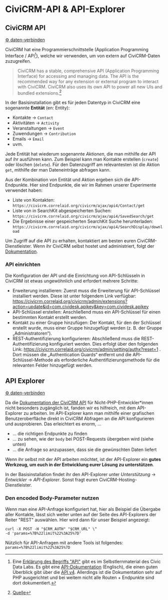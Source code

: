 # CiviCRM-API & API-Explorer

## CiviCRM API
[⚙️ daten-verbinden](./../datenlebenszyklus.html#daten-verbinden)<br>


CiviCRM hat eine Programmierschnittstelle (Application Programming Interface / API[^note2]), welche wir verwenden, um von extern auf CiviCRM-Daten zuzugreifen.

> CiviCRM has a stable, comprehensive API (Application Programming Interface) for accessing and managing data. The API is the recommended way for any extension or external program to interact with CiviCRM. CiviCRM also uses its own API to power all new UIs and bundled extensions.[^note]
[^note]: [Quelle](https://docs.civicrm.org/dev/en/latest/api/)


In der Basisinstallation gibt es für jeden Datentyp in CiviCRM eine sogenannte **Entität** (en: Entity):

- Kontakte -> `Contact`
- Aktivitäten -> `Activity` 
- Veranstaltungen -> `Event`
- Zuwendungen -> `Contribution`
- Emails -> `Email`
- uvm. 

Jede Entität hat wiederum sogenannte *Aktionen*, die man mithilfe der API auf ihr ausführen kann. Zum Beispiel kann man Kontakte erstellen (`create`) oder löschen (`delete`). Für den Datenzugriff am relevantesten ist die Aktion `get`, mithilfe der man Dateneinträge abfragen kann.

Aus der Kombination von Entität und Aktion ergeben sich die API-Endpunkte. Hier sind Endpunkte, die wir im Rahmen unserer Experimente verwendet haben:

- Liste von Kontakten: `https://civicrm.correlaid.org/civicrm/ajax/api4/Contact/get` 
- Liste von in SearchKit abgespeicherten Suchen: `https://civicrm.correlaid.org/civicrm/ajax/api4/SavedSearch/get`
- Die Ergebnisse einer gespeicherten SearchKit Suche herunterladen: `https://civicrm.correlaid.org/civicrm/ajax/api4/SearchDisplay/download`

[^note2]: Eine [Erklärung des Begriffs "API"](https://civic-data.de/selbstlernmaterial/#api) gibt es im Selbstlernmaterial des Civic Data Labs.
Es gibt eine [API-Dokumentation](https://docs.civicrm.org/dev/en/latest/api/) (Englisch), die einen guten Überblick gibt über die [API v4](https://docs.civicrm.org/dev/en/latest/api/v4/usage/#api-output). Allerdings ist die Dokumentation sehr auf PHP ausgerichtet und bei weitem nicht alle Routen + Endpunkte sind dort dokumentiert. 


Um Zugriff auf die API zu erhalten, kontaktiert am besten euren CiviCRM-Dienstleister. Wenn ihr CiviCRM selbst hostet und administriert, folgt der [Dokumentation](https://docs.civicrm.org/sysadmin/en/latest/setup/api-keys/).

### API einrichten

Die Konfiguration der API und die Einrichtung von API-Schlüsseln in CiviCRM ist etwas ungewöhnlich und erfordert mehrere Schritte:
- Erweiterung installieren: Zuerst muss die Erweiterung für API-Schlüssel installiert werden. Diese ist unter folgendem Link verfügbar:
https://civicrm.correlaid.org/civicrm/admin/extensions?action=update&id=com.cividesk.apikey&key=com.cividesk.apikey
- API-Schlüssel erstellen: Anschließend muss ein API-Schlüssel für einen bestimmten Kontakt erstellt werden.
- Kontakt zu einer Gruppe hinzufügen: Der Kontakt, für den der Schlüssel erstellt wurde, muss einer Gruppe hinzugefügt werden (z. B. der Gruppe „Administratoren“).
- REST-Authentifizierung konfigurieren: Abschließend muss die REST-Authentifizierung konfiguriert werden. Dies erfolgt über den folgenden Link:
https://civicrm.correlaid.org/civicrm/admin/setting/authx?reset=1 . Dort müssen die „Authentication Guards“ entfernt und die API-Schlüssel-Methode als erforderliche Authentifizierungsmethode für die relevanten Felder hinzugefügt werden.


## API Explorer
[⚙️ daten-verbinden](./../datenlebenszyklus.html#daten-verbinden)<br>

Da die [Dokumentation der CiviCRM API](https://docs.civicrm.org/dev/en/latest/api/) für Nicht-PHP-Entwickler\*innen nicht besonders zugänglich ist, fanden wir es hilfreich, mit dem API-Explorer zu arbeiten. Im API-Explorer kann man mithilfe einer grafischen Benutzeroberfläche direkt in CiviCRM Abfragen an die API konfigurieren und ausprobieren. Das erleichtert es enorm, ...

- ... die richtigen Endpunkte zu finden 
- ... zu sehen, wie der `body` bei POST-Requests übergeben wird (siehe unten)
- ... die Anfrage so anzupassen, dass sie die gewünschten Daten liefert

Wenn ihr selbst mit der API arbeiten möchtet, ist der API-Explorer ein **gutes Werkzeug, um euch in der Entwicklung eurer Lösung zu unterstützen**. 

In der Basisinstallation findet ihr den API-Explorer unter *Unterstützung* -> *Entwickler* -> *API-Explorer*. Sonst fragt euren CiviCRM-Hosting-Dienstleister.

### Den encoded Body-Parameter nutzen

Wenn man eine API-Anfrage konfiguriert hat, hier als Beispiel die Übergabe aller Kontakte, lässt sich weiter unten auf der Seite des API-Explorers der Reiter "REST" auswählen. Hier wird dann für unser Beispiel angezeigt:

```
curl -X POST -H "$CRM_AUTH" "$CRM_URL" \^
-d 'params=%7B%22limit%22%3A25%7D'
```

Nützlich für API-Anfragen mit andere Tools ist folgendes: `params=%7B%22limit%22%3A25%7D`

